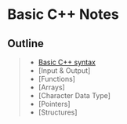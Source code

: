 # Basic C++ Notes

## Outline

> - [Basic C++ syntax](/CNotes/syntax.md)
> - [Input & Output]
> - [Functions]
> - [Arrays]
> - [Character Data Type]
> - [Pointers]
> - [Structures]
